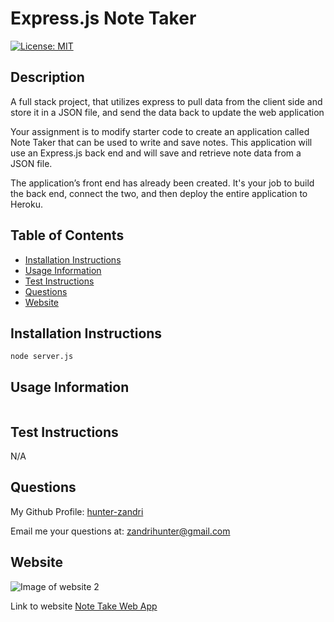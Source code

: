 # Express.js Note Taker 
[![License: MIT](https://img.shields.io/badge/License-MIT-yellow)](https://opensource.org/licenses/MIT)

## Description
A full stack project, that utilizes express to pull data from the client side and store it in a JSON file, and send the data back to update the web application

Your assignment is to modify starter code to create an application called Note Taker that can be used to write and save notes. This application will use an Express.js back end and will save and retrieve note data from a JSON file.

The application’s front end has already been created. It's your job to build the back end, connect the two, and then deploy the entire application to Heroku.

## Table of Contents
- [Installation Instructions](#installation-instructions)
- [Usage Information](#usage-information)
- [Test Instructions](#test-instructions)
- [Questions](#questions)
- [Website](#website)

## Installation Instructions
```
node server.js
```

## Usage Information
```

```


## Test Instructions
N/A


## Questions
My Github Profile: [hunter-zandri](https://github.com/hunter-zandri)

Email me your questions at: [zandrihunter@gmail.com](mailto:zandrihunter@gmail.com)

## Website
![Image of website 2]()

Link to website
[Note Take Web App]()

